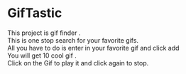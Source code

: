 # GifTastic
This project is gif finder .<br>
This is one stop search for your favorite gifs.<br>
All you have to do is enter in your favorite gif and click add<br>You will get 10 cool gif .<br>
Click on the Gif to play it and click again to stop.